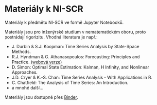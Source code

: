 # Materiály k NI-SCR

Materiály k předmětu NI-SCR ve formě Jupyter Notebooků.

Materiály jsou pro inženýrské studium v nematematickém oboru, proto postrádají
rigorizitu. Vhodná literatura je např.:
- J. Durbin & S.J. Koopman: Time Series Analysis by State-Space Methods.
- R.J. Hyndman & G. Athanasopoulos: Forecasting: Principles and Practice. [(webová verze)](https://otexts.com/fpp2/)
- D. Simon: Optimal State Estimation: Kalman, H Infinity, and Nonlinear Approaches.
- J.D. Cryer & K.-S. Chan: Time Series Analysis - With Applications in R.
- C. Chatfield: The Analysis of Time Series: An Introduction.
- a mnohé další...

Materiály jsou dostupné přes [Binder](https://mybinder.org/v2/git/https%3A%2F%2Fgitlab.fit.cvut.cz%2Fdedeckam%2Fmi-scr/HEAD).
